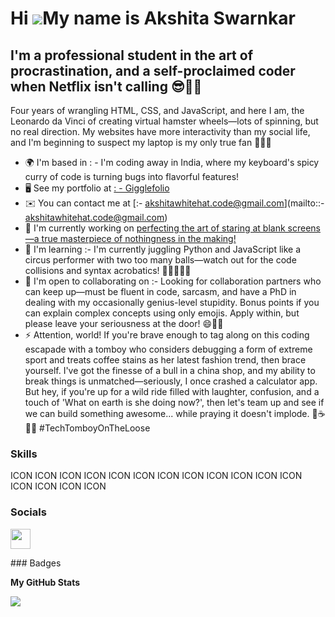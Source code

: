 Hi ![](https://user-images.githubusercontent.com/18350557/176309783-0785949b-9127-417c-8b55-ab5a4333674e.gif)My name is Akshita Swarnkar
========================================================================================================================================

I'm a professional student in the art of procrastination, and a self-proclaimed coder when Netflix isn't calling 😎👩‍💻
------------------------------------------------------------------------------------------------------------------------

Four years of wrangling HTML, CSS, and JavaScript, and here I am, the Leonardo da Vinci of creating virtual hamster wheels—lots of spinning, but no real direction. My websites have more interactivity than my social life, and I'm beginning to suspect my laptop is my only true fan 👩🏽‍💻

* 🌍  I'm based in : - I'm coding away in India, where my keyboard's spicy curry of code is turning bugs into flavorful features!
* 🖥️  See my portfolio at [: - Gigglefolio](http://portfolio-website-2022-five.vercel.app/)
* ✉️  You can contact me at [:- akshitawhitehat.code@gmail.com](mailto::- akshitawhitehat.code@gmail.com)
* 🚀  I'm currently working on [perfecting the art of staring at blank screens—a true masterpiece of nothingness in the making!](http://github.com/Shanvie)
* 🧠  I'm learning :- I'm currently juggling Python and JavaScript like a circus performer with two too many balls—watch out for the code collisions and syntax acrobatics! 🎪🐍💥🤹‍♀️
* 🤝  I'm open to collaborating on :- Looking for collaboration partners who can keep up—must be fluent in code, sarcasm, and have a PhD in dealing with my occasionally genius-level stupidity. Bonus points if you can explain complex concepts using only emojis. Apply within, but please leave your seriousness at the door! 😄🤖🤪
* ⚡  Attention, world! If you're brave enough to tag along on this coding escapade with a tomboy who considers debugging a form of extreme sport and treats coffee stains as her latest fashion trend, then brace yourself. I've got the finesse of a bull in a china shop, and my ability to break things is unmatched—seriously, I once crashed a calculator app. But hey, if you're up for a wild ride filled with laughter, confusion, and a touch of 'What on earth is she doing now?', then let's team up and see if we can build something awesome... while praying it doesn't implode. 🎢☕️🤷‍♀️ #TechTomboyOnTheLoose

### Skills

<p align="left">
ICON ICON ICON ICON ICON ICON ICON ICON ICON ICON ICON ICON ICON ICON ICON ICON
</p>

### Socials

<p align="left"> <a href="https://www.github.com/Shanive" target="_blank" rel="noreferrer"> <picture> <source media="(prefers-color-scheme: dark)" srcset="https://raw.githubusercontent.com/danielcranney/readme-generator/main/public/icons/socials/github-dark.svg" /> <source media="(prefers-color-scheme: light)" srcset="https://raw.githubusercontent.com/danielcranney/readme-generator/main/public/icons/socials/github.svg" /> <img src="https://raw.githubusercontent.com/danielcranney/readme-generator/main/public/icons/socials/github.svg" width="32" height="32" /> </picture> </a></p>
### Badges

<b>My GitHub Stats</b>

<a href="http://www.github.com/Shanive"><img src="https://github-readme-streak-stats.herokuapp.com/?user=Shanive&stroke=ffffff&background=1c1917&ring=0891b2&fire=0891b2&currStreakNum=ffffff&currStreakLabel=0891b2&sideNums=ffffff&sideLabels=ffffff&dates=ffffff&hide_border=true" /></a>
